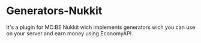 # Generators-Nukkit

It's a plugin for MC:BE Nukkit wich implements generators wich you can use on your server and earn money using EconomyAPI.
